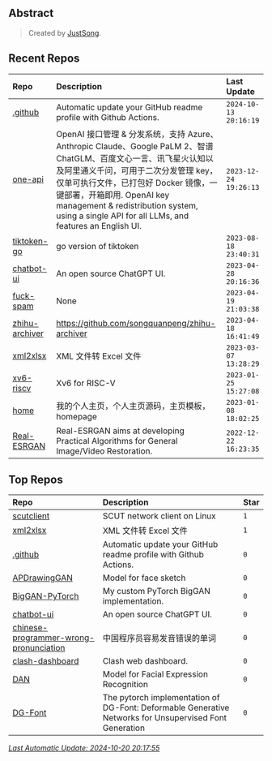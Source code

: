 ## Abstract
> Created by [JustSong](https://github.com/songquanpeng).

## Recent Repos
|Repo|Description|Last Update|
|:--|:--|:--|
|[.github](https://github.com/justsong-lab/.github)|Automatic update your GitHub readme profile with Github Actions.|`2024-10-13 20:16:19`|
|[one-api](https://github.com/justsong-lab/one-api)|OpenAI 接口管理 & 分发系统，支持 Azure、Anthropic Claude、Google PaLM 2、智谱 ChatGLM、百度文心一言、讯飞星火认知以及阿里通义千问，可用于二次分发管理 key，仅单可执行文件，已打包好 Docker 镜像，一键部署，开箱即用. OpenAI key management & redistribution system, using a single API for all LLMs, and features an English UI.|`2023-12-24 19:26:13`|
|[tiktoken-go](https://github.com/justsong-lab/tiktoken-go)|go version of tiktoken|`2023-08-18 23:40:31`|
|[chatbot-ui](https://github.com/justsong-lab/chatbot-ui)|An open source ChatGPT UI.|`2023-04-28 20:16:36`|
|[fuck-spam](https://github.com/justsong-lab/fuck-spam)|None|`2023-04-19 21:03:38`|
|[zhihu-archiver](https://github.com/justsong-lab/zhihu-archiver)|https://github.com/songquanpeng/zhihu-archiver|`2023-04-18 16:41:49`|
|[xml2xlsx](https://github.com/justsong-lab/xml2xlsx)|XML 文件转 Excel 文件|`2023-03-07 13:28:29`|
|[xv6-riscv](https://github.com/justsong-lab/xv6-riscv)|Xv6 for RISC-V|`2023-01-25 15:27:08`|
|[home](https://github.com/justsong-lab/home)|我的个人主页，个人主页源码，主页模板，homepage|`2023-01-08 18:02:25`|
|[Real-ESRGAN](https://github.com/justsong-lab/Real-ESRGAN)|Real-ESRGAN aims at developing Practical Algorithms for General Image/Video Restoration.|`2022-12-22 16:23:35`|

## Top Repos
|Repo|Description|Star|
|:--|:--|:--|
|[scutclient](https://github.com/justsong-lab/scutclient)|SCUT network client on Linux|`1`|
|[xml2xlsx](https://github.com/justsong-lab/xml2xlsx)|XML 文件转 Excel 文件|`1`|
|[.github](https://github.com/justsong-lab/.github)|Automatic update your GitHub readme profile with Github Actions.|`0`|
|[APDrawingGAN](https://github.com/justsong-lab/APDrawingGAN)|Model for face sketch|`0`|
|[BigGAN-PyTorch](https://github.com/justsong-lab/BigGAN-PyTorch)|My custom PyTorch BigGAN implementation.|`0`|
|[chatbot-ui](https://github.com/justsong-lab/chatbot-ui)|An open source ChatGPT UI.|`0`|
|[chinese-programmer-wrong-pronunciation](https://github.com/justsong-lab/chinese-programmer-wrong-pronunciation)|中国程序员容易发音错误的单词|`0`|
|[clash-dashboard](https://github.com/justsong-lab/clash-dashboard)|Clash web dashboard.|`0`|
|[DAN](https://github.com/justsong-lab/DAN)|Model for Facial Expression Recognition|`0`|
|[DG-Font](https://github.com/justsong-lab/DG-Font)|The pytorch implementation of  DG-Font: Deformable Generative Networks for Unsupervised Font Generation|`0`|



*[Last Automatic Update: 2024-10-20 20:17:55](https://github.com/justsong-lab/.github)*
